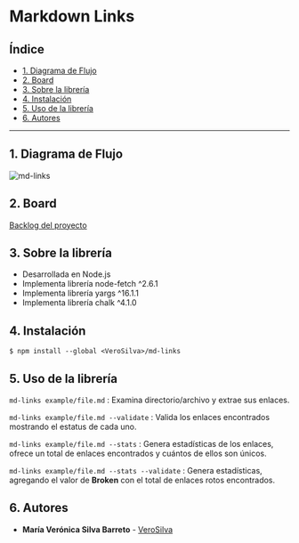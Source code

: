 # Markdown Links

## Índice

- [1. Diagrama de Flujo](#1-diagrama-de-flujo)
- [2. Board](#2-board)
- [3. Sobre la librería](#3-sobre-la-libreria)
- [4. Instalación](#4-instalacion)
- [5. Uso de la librería](#5-uso-de-la-libreria)
- [6. Autores](#6-entregables)

---

## 1. Diagrama de Flujo

![md-links](/home/baudin-silva/proyectos/LIM013-fe-md-links/md-links-flow.png)

## 2. Board

[Backlog del proyecto](https://github.com/VeroSilva/LIM013-fe-md-links/projects/1)

## 3. Sobre la librería

- Desarrollada en Node.js
- Implementa librería node-fetch ^2.6.1
- Implementa librería yargs ^16.1.1
- Implementa librería chalk ^4.1.0

## 4. Instalación

`$ npm install --global <VeroSilva>/md-links`

## 5. Uso de la librería

`md-links example/file.md` : Examina directorio/archivo y extrae sus enlaces.

`md-links example/file.md --validate` : Valida los enlaces encontrados mostrando el estatus de cada uno.

`md-links example/file.md --stats` : Genera estadísticas de los enlaces, ofrece un total de enlaces encontrados y cuántos de ellos son únicos.

`md-links example/file.md --stats --validate` : Genera estadísticas, agregando el valor de **Broken** con el total de enlaces rotos encontrados.

## 6. Autores

- **María Verónica Silva Barreto** - [VeroSilva](https://github.com/VeroSilva)
